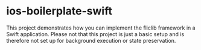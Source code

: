 # ios-boilerplate-swift
This project demonstrates how you can implement the fliclib framework in a Swift application. Please not that this project is just a basic setup and is therefore not set up for background execution or state preservation.

